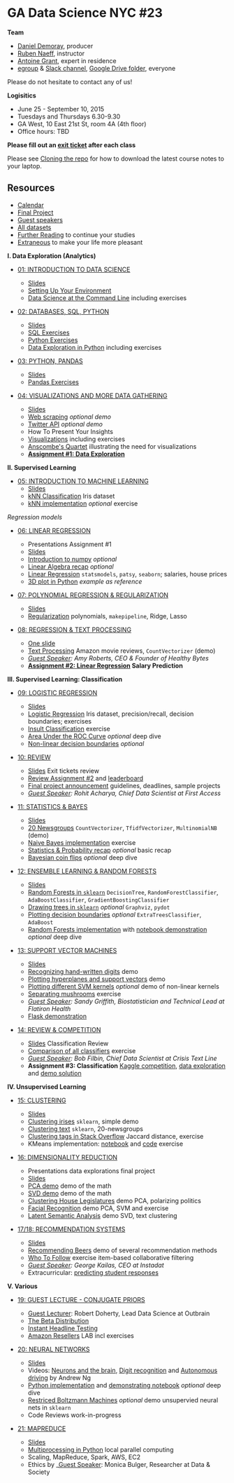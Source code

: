 # GA Data Science NYC #23

**Team**
- [Daniel Demoray](mailto:ddemoray@ga.co), producer
- [Ruben Naeff](mailto:rubennaeff@gmail.com), instructor
- [Antoine Grant](mailto:antoinejgrant@gmail.com), expert in residence
- [egroup](mailto:dat-nyc-23@ga-groups.com) & [Slack channel](https://ganyceveningcourses.slack.com/messages/data-science-23/), [Google Drive folder](https://drive.google.com/drive/folders/0B4Z0Mpa9wB9rfm5PQWhXRUVZRnQzTFY5a1I0d0hsZnZ4MnkxVWV0Q1psbUdBX2RUMVBsZ3M), everyone

Please do not hesitate to contact any of us!

**Logisitics**
- June 25 - September 10, 2015
- Tuesdays and Thursdays 6.30-9.30
- GA West, 10 East 21st St, room 4A (4th floor)
- Office hours: TBD

**Please fill out an
[exit ticket](https://docs.google.com/forms/d/1-3HioTz5qPSaqvDvUw1xXSQjGsgD9OVMtVaVWhPjgcg/viewform)
after each class**

Please see [Cloning the repo](./01_intro_to_data_science/setup.md#cloning-the-repo) for how to download the latest course notes to your laptop.


## Resources

- [Calendar](./calendar.md)
- [Final Project](./final_project.md)
- [Guest speakers](./guest_speakers.md)
- [All datasets](./data/)
- [Further Reading](./further_reading.md) to continue your studies
- [Extraneous](./extraneous.md) to make your life more pleasant


**I. Data Exploration (Analytics)**

- [01: INTRODUCTION TO DATA SCIENCE](./01_intro_to_data_science/)
  - [Slides](./01_intro_to_data_science/gads23_01_intro.pdf)
  - [Setting Up Your Environment](./01_intro_to_data_science/setup.md)
  - [Data Science at the Command Line](./01_intro_to_data_science/unix.md) including exercises

- [02: DATABASES, SQL, PYTHON](./02_sql_python/)
  - [Slides](./02_sql_python/gads23_02_sql_python.pdf)
  - [SQL Exercises](./02_sql_python/databases.md)
  - [Python Exercises](./02_sql_python/intro_to_python.ipynb)
  - [Data Exploration in Python](./02_sql_python/data_exploration_in_python.ipynb) including exercises

- [03: PYTHON, PANDAS](./03_pandas/)
  - [Slides](./03_pandas/gads23_03.pdf)
  - [Pandas Exercises](./03_pandas/intro_to_pandas.ipynb)

- [04: VISUALIZATIONS AND MORE DATA GATHERING](./04_presenting/)
  - [Slides](./04_presenting/gads23_04.pdf)
  - [Web scraping](./04_presenting/web_scraping.ipynb) _optional demo_
  - [Twitter API](./04_presenting/twitter_stream.py) _optional demo_
  - How To Present Your Insights
  - [Visualizations](./04_presenting/visualizations.ipynb) including exercises
  - [Anscombe's Quartet](./04_presenting/anscombe_quartet.ipynb) illustrating the need for visualizations
  - **[Assignment #1: Data Exploration](./04_presenting/assignment_01.md)**

**II. Supervised Learning**

- [05: INTRODUCTION TO MACHINE LEARNING](./05_intro_to_ml/)
  - [Slides](./05_intro_to_ml/gads23_05_intro_to_ml.pdf)
  - [kNN Classification](./05_intro_to_ml/k_nearest_neighbors.ipynb) Iris dataset
  - [kNN implementation](./05_intro_to_ml/knn.py) _optional_ exercise

_Regression models_

- [06: LINEAR REGRESSION](./06_linear_regression/)
  - Presentations Assignment #1
  - [Slides](./06_linear_regression/gads23_06_linear_regression.pdf)
  - [Introduction to numpy](./06_linear_regression/intro_to_numpy.ipynb) _optional_
  - [Linear Algebra recap](./06_linear_regression/linear_algebra.ipynb) _optional_
  - [Linear Regression](./06_linear_regression/linear_regression.ipynb) `statsmodels`, `patsy`, `seaborn`; salaries, house prices
  - [3D plot in Python](./06_linear_regression/3d_plot.ipynb) _example as reference_

- [07: POLYNOMIAL REGRESSION & REGULARIZATION](./07_regularization/)
  - [Slides](./07_regularization/gads23_07.pdf)
  - [Regularization](./07_regularization/regularization.ipynb) polynomials, `makepipeline`, Ridge, Lasso

- [08: REGRESSION & TEXT PROCESSING](./08_regression_final/)
  - [One slide](./08_regression_final/gads23_08_regression_final.pdf)
  - [Text Processing](./08_regression_final/text_processing.ipynb) Amazon movie reviews, `CountVectorizer` (demo)
  - _[Guest Speaker](./guest_speakers.md): Amy Roberts, CEO & Founder of Healthy Bytes_
  - **[Assignment #2: Linear Regression](./08_regression_final/assignment_02_salary_prediction.ipynb) Salary Prediction**


**III. Supervised Learning: Classification**

- [09: LOGISTIC REGRESSION](./09_logistic_regression/)
  - [Slides](./09_logistic_regression/gads23_09_logistic_regression.pdf)
  - [Logistic Regression](./09_logistic_regression/logistic_regression.ipynb) Iris dataset, precision/recall, decision boundaries; exercises
  - [Insult Classification](./09_logistic_regression/insult_classification.ipynb) exercise
  - [Area Under the ROC Curve](./09_logistic_regression/roc_curve.ipynb) _optional_ deep dive
  - [Non-linear decision boundaries](./09_logistic_regression/non_linear_decision_boundaries.ipynb) _optional_

- [10: REVIEW](./10_review/)
  - [Slides](./10_review/gads23_10_exit_tickets_review.pdf) Exit tickets review
  - [Review Assignment #2](./08_regression_final/assignment_02_salary_prediction_solutions.ipynb) and [leaderboard](./08_regression_final/assignment_02_salary_prediction_submissions.ipynb)
  - [Final project announcement](./final_project.md) guidelines, deadlines, sample projects
  - _[Guest Speaker](./guest_speakers.md): Rohit Acharya, Chief Data Scientist at First Access_

- [11: STATISTICS & BAYES](./11_bayes/)
  - [Slides](./11_bayes/gads23_11_bayes.pdf)
  - [20 Newsgroups](./11_bayes/20_newsgroups.ipynb) `CountVectorizer`, `TfidfVectorizer`, `MultinomialNB` (demo)
  - [Naive Bayes implementation](./11_bayes/naive_bayes_exercise.py) exercise
  - [Statistics & Probability recap](./11_bayes/statistics_recap.ipynb) _optional_ basic recap
  - [Bayesian coin flips](./11_bayes/bayesian_coin_tosses.ipynb) _optional_ deep dive

- [12: ENSEMBLE LEARNING & RANDOM FORESTS](./12_random_forest/)
  - [Slides](./12_random_forest/gads23_12_random_forests.pdf)
  - [Random Forests in `sklearn`](./12_random_forest/random_forests_in_sklearn.ipynb) `DecisionTree`, `RandomForestClassifier`, `AdaBoostClassifier`, `GradientBoostingClassifier`
  - [Drawing trees in `sklearn`](./12_random_forest/drawing_trees_in_sklearn.ipynb) _optional_ `Graphviz`, `pydot`
  - [Plotting decision boundaries](./12_random_forest/plotting_decision_boundaries.ipynb) _optional_ `ExtraTreesClassifier`, `AdaBoost`
  - [Random Forests implementation](./12_random_forest/random_forest.py) with [notebook demonstration](./12_random_forest/random_forest_deep_dive.ipynb) _optional_ deep dive

- [13: SUPPORT VECTOR MACHINES](./13_svm/)
  - [Slides](./13_svm/gads23_13_svm.pdf)
  - [Recognizing hand-written digits](./13_svm/digit_recognition.ipynb) demo
  - [Plotting hyperplanes and support vectors](./13_svm/plotting_hyperplanes_and_support_vectors.ipynb) demo
  - [Plotting different SVM kernels](./13_svm/plotting_different_svm_kernels.ipynb) _optional_ demo of non-linear kernels
  - [Separating mushrooms](./13_svm/separating_mushrooms.ipynb) exercise
  - _[Guest Speaker](./guest_speakers.md): Sandy Griffith, Biostatistician and Technical Lead at Flatiron Health_
  - [Flask demonstration](./13_svm/flask/)

- [14: REVIEW & COMPETITION](./14_competition/)
  - [Slides](./14_competition/gads23_14_classification_review.pdf) Classification Review
  - [Comparison of all classifiers](./14_competition/classification_models.ipynb) exercise
  - _[Guest Speaker](./guest_speakers.md): Bob Filbin, Chief Data Scientist at Crisis Text Line_
  - **Assignment #3: Classification** [Kaggle competition](https://inclass.kaggle.com/c/gads23-stack-overflow), [data exploration](./14_competition/stack_overflow_exploration.ipynb) and [demo solution](./14_competition/kaggle_competition.py)


**IV. Unsupervised Learning**

- [15: CLUSTERING](./15_clustering/)
  - [Slides](./15_clustering/gads23_15_kmeans.pdf)
  - [Clustering irises](./15_clustering/clustering_irises.ipynb) `sklearn`, simple demo
  - [Clustering text](./15_clustering/clustering_text.ipynb) `sklearn`, 20-newsgroups
  - [Clustering tags in Stack Overflow](15_clustering/clustering_tags_on_stack_overflow.ipynb) Jaccard distance, exercise
  - KMeans implementation: [notebook](./15_clustering/kmeans_exercise.ipynb) and [code](./15_clustering/kmeans_exercise.py) exercise

- [16: DIMENSIONALITY REDUCTION](./16_dim_reduction/)
  - Presentations data explorations final project
  - [Slides](./16_dim_reduction/gads23_16_dim_reduction.pdf)
  - [PCA demo](./16_dim_reduction/pca_demo_math.ipynb) demo of the math
  - [SVD demo](./16_dim_reduction/svd_pca_math.ipynb) demo of the math
  - [Clustering House Legislatures](./16_dim_reduction/clustering_house_legislatures.ipynb) demo PCA, polarizing politics
  - [Facial Recognition](./16_dim_reduction/facial_recognition.ipynb) demo PCA, SVM and exercise
  - [Latent Semantic Analysis](16_dim_reduction/clustering_text.ipynb) demo SVD, text clustering

- [17/18: RECOMMENDATION SYSTEMS](./17_recommendations/)
  - [Slides](./17_recommendations/gads23_17_recommendations.pdf)
  - [Recommending Beers](./17_recommendations/recommending_beers.ipynb) demo of several recommendation methods
  - [Who To Follow](./17_recommendations/who_to_follow_exercise.ipynb) exercise item-based collaborative filtering
  - _[Guest Speaker](./guest_speakers.md): George Kailas, CEO at Instadat_
  - Extracurricular: [predicting student responses](./further_reading.md#predicting-student-reponses)


**V. Various**

- [19: GUEST LECTURE - CONJUGATE PRIORS](./19_guest/)
  - [Guest Lecturer](./guest_speakers.md): Robert Doherty, Lead Data Science at Outbrain
  - [The Beta Distribution](./19_guest/Beta_Distribution.ipynb)
  - [Instant Headline Testing](./19_guest/Instant_Headline_Testing.ipynb.ipynb)
  - [Amazon Resellers](./19_guest/LAB-The_Beta_Distribution_and_Amazon_Resellers.ipynb.ipynb) LAB incl exercises

- [20: NEURAL NETWORKS](./20_neural_nets/)
  - [Slides](./20_neural_nets/gads23_20_neural_nets.pdf)
  - Videos: [Neurons and the brain](https://class.coursera.org/ml-005/lecture/44), [Digit recognition](https://class.coursera.org/ml-005/lecture/48) and [Autonomous driving](https://class.coursera.org/ml-005/lecture/57) by Andrew Ng
  - [Python implementation](./20_neural_nets/neural_network.py) and [demonstrating notebook](./20_neural_nets/nn_implementation.ipynb) _optional_ deep dive
  - [Restriced Boltzmann Machines](./20_neural_nets/boltzmann_feature_extraction.ipynb) _optional_ demo unsupervied neural nets in `sklearn`
  - Code Reviews work-in-progress

- [21: MAPREDUCE](./21_mapreduce/)
  - [Slides](./21_mapreduce/gads23_21_mapreduce.pdf)
  - [Multiprocessing in Python](./21_mapreduce/multiprocessing_in_python.ipynb) local parallel computing
  - Scaling, MapReduce, Spark, AWS, EC2
  - Ethics by _[Guest Speaker](./guest_speakers.md): Monica Bulger, Researcher at Data & Society

<!--
- 19: STREAMING
  - _[Guest Lecturer](./guest_speakers.md): Robert Doherty, Lead Data Science at Outbrain
  - Streaming, hashing, sketch, HLL, AB testing

- 20: FIELD TRIP

- 22: _TBD_
  - probably lots of material from previous classes
  - short talk about predicting student responses (i.e. your talk for Sonia's class)

- 23: FINAL PRESENTATIONS
 -->


<!--
- 16 | 08/18 | Presentations project data explorations, Dimensionality Reduction, PCA and SVD
- 17 | 08/20 | Recommendation Systems & Further Topics in Unsupervised Learning
- 18 | 08/25 | Advanced topics: LDA, Neural Networks
- 19 | 08/27 | Hashing, by Robert Doherty, Lead Data Science at Outbrain _(RN OOO)_  Rob: streaming, hashing, sketch, HLL, AB testing
- 20 | 09/01 | Field trip // _(Deadline work-in-progress)_  CODE REVIEWS
- 21 | 09/03 | Ethics (guest speaker) // Scaling, MapReduce, Hashing, Spark, AWS, EC2 TBD: ... +
- 22 | 09/08 | More AWS & mapreduce
- 23 | 09/10 | FINAL PRESENTATIONS
 -->
